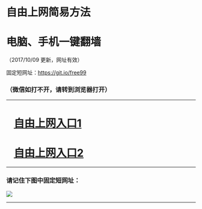 ﻿# 自由上网简易方法

# 电脑、手机一键翻墙

（2017/10/09 更新，网址有效）

固定短网址：https://git.io/free99

### （微信如打不开，请转到浏览器打开）


***





# &nbsp;&nbsp; <a href="http://ft975725910.fwq-tz-1001.info/fwqtz01.html?t=100900119940 " target="_blank">自由上网入口1</a>
# &nbsp;&nbsp; <a href="http://ft2630827655.fwq-tz-1002.info/fwqtz02.html?t=100900130476 " target="_blank">自由上网入口2</a>
***

### 请记住下图中固定短网址：

<img src="https://s3-us-west-2.amazonaws.com/fwq-1001/yjfq-20170905okok.png" /> 


***


